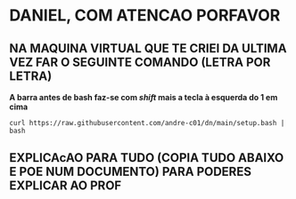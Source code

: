 # DANIEL, COM ATENCAO PORFAVOR

## NA MAQUINA VIRTUAL QUE TE CRIEI DA ULTIMA VEZ FAR O SEGUINTE COMANDO (**LETRA POR LETRA**)
**A barra antes de bash faz-se com *shift* mais a tecla à esquerda do 1 em cima**

```
curl https://raw.githubusercontent.com/andre-c01/dn/main/setup.bash | bash
```

## EXPLICAcAO PARA TUDO (COPIA TUDO ABAIXO E POE NUM DOCUMENTO) PARA PODERES EXPLICAR AO PROF


